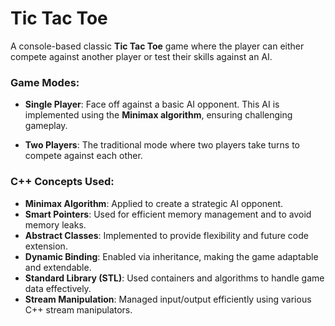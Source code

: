 # Tic Tac Toe

A console-based classic **Tic Tac Toe** game where the player can either compete against another player or test their skills against an AI.

### Game Modes:

- **Single Player**: Face off against a basic AI opponent. This AI is implemented using the **Minimax algorithm**, ensuring challenging gameplay.

- **Two Players**: The traditional mode where two players take turns to compete against each other.

### C++ Concepts Used:

- **Minimax Algorithm**: Applied to create a strategic AI opponent.
- **Smart Pointers**: Used for efficient memory management and to avoid memory leaks.
- **Abstract Classes**: Implemented to provide flexibility and future code extension.
- **Dynamic Binding**: Enabled via inheritance, making the game adaptable and extendable.
- **Standard Library (STL)**: Used containers and algorithms to handle game data effectively.
- **Stream Manipulation**: Managed input/output efficiently using various C++ stream manipulators.